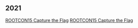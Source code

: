 ## 2021
[ROOTCON15 Capture the Flag](/content/2021_CTF/RC15/rootcon15ctf.md)
[ROOTCON15 Capture the Flag](/content/2021_CTF/HTB/htb_business.md)